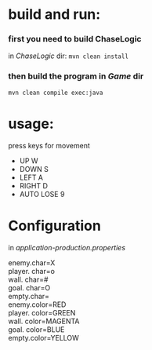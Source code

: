 <h1>build and run:</h1>

<h3>first you need to build ChaseLogic</h3>
in <i>ChaseLogic</i> dir: <code>mvn clean install</code>

<h3>then build the program in <i>Game</i> dir</h3>
<code>mvn clean compile exec:java</code>

<h1>usage:</h1>
press keys for movement
<ul>
<li>UP W</li>
<li>DOWN S</li>
<li>LEFT A</li>
<li>RIGHT D</li>
<li>AUTO LOSE 9</li>
</ul>

<h1>Configuration</h1>

<p>in <i>application-production.properties</i></p>

enemy.char=X<br>
player. char=o<br>
wall. char=#<br>
goal. char=O<br>
empty.char=<br>
enemy.color=RED<br>
player. color=GREEN<br>
wall. color=MAGENTA<br>
goal. color=BLUE<br>
empty.color=YELLOW<br>
